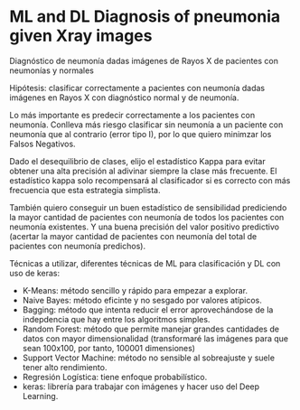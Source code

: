# ML and DL Diagnosis of pneumonia given Xray images

Diagnóstico de neumonía dadas imágenes de Rayos X de pacientes con neumonías y normales

Hipótesis: clasificar correctamente a pacientes con neumonía dadas imágenes en Rayos X con diagnóstico normal y de neumonía.

Lo más importante es predecir correctamente a los pacientes con neumonía. Conlleva más riesgo clasificar sin neumonía a un paciente con neumonía que al contrario (error tipo I), por lo que quiero minimzar los Falsos Negativos.

Dado el desequilibrio de clases, elijo el estadístico Kappa para evitar obtener una alta precisión al adivinar siempre la clase más frecuente. El estadístico kappa solo recompensará al clasificador si es correcto con más frecuencia que esta estrategia simplista.

También quiero conseguir un buen estadístico de sensibilidad prediciendo la mayor cantidad de pacientes con neumonía de todos los pacientes con neumonía existentes. Y una buena precisión del valor positivo predictivo (acertar la mayor cantidad de pacientes con neumonía del total de pacientes con neumonía predichos).

Técnicas a utilizar, diferentes técnicas de ML para clasificación y DL con uso de keras:
* K-Means: método sencillo y rápido para empezar a explorar.
* Naive Bayes: método eficinte y no sesgado por valores atípicos.
* Bagging: método que intenta reducir el error aprovechándose de la indepdencia que hay entre los algoritmos simples.
* Random Forest: método que permite manejar grandes cantidades de datos con mayor dimensionalidad (transformaré las imágenes para que sean 100x100, por tanto, 100001 dimensiones)
* Support Vector Machine: método no sensible al sobreajuste y suele tener alto rendimiento.
* Regresión Logística: tiene enfoque probabilístico.
* keras: librería para trabajar con imágenes y hacer uso del Deep Learning.


